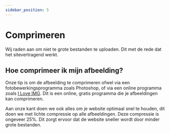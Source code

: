 ```yaml
---
sidebar_position: 5
---
```


# Comprimeren

Wij raden aan om niet te grote bestanden te uploaden. Dit met de rede dat het sitevertragend werkt.

## Hoe comprimeer ik mijn afbeelding?

Onze tip is om de afbeelding te comprimeren ofwel via een fotobewerkingsprogramma zoals Photoshop, of via een online programma zoals [I Love IMG](https://www.iloveimg.com/compress-image). Dit is een online, gratis programma die je afbeeldingen kan comprimeren.

Aan onze kant doen we ook alles om je website optimaal snel te houden, dit doen we met lichte compressie op alle afbeeldingen. Deze compressie is ongeveer 25%. Dit zorgt ervoor dat de website sneller wordt door minder grote bestanden.